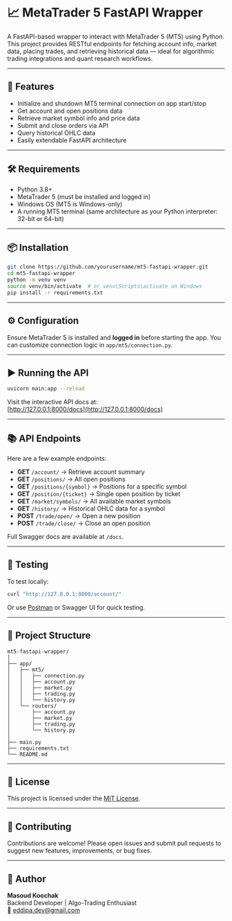# 📈 MetaTrader 5 FastAPI Wrapper

A FastAPI-based wrapper to interact with MetaTrader 5 (MT5) using Python. This project provides RESTful endpoints for fetching account info, market data, placing trades, and retrieving historical data — ideal for algorithmic trading integrations and quant research workflows.

---

## 🚀 Features

- Initialize and shutdown MT5 terminal connection on app start/stop
- Get account and open positions data
- Retrieve market symbol info and price data
- Submit and close orders via API
- Query historical OHLC data
- Easily extendable FastAPI architecture

---

## 🛠️ Requirements

- Python 3.8+
- MetaTrader 5 (must be installed and logged in)
- Windows OS (MT5 is Windows-only)
- A running MT5 terminal (same architecture as your Python interpreter: 32-bit or 64-bit)

---

## 📦 Installation

```bash
git clone https://github.com/yourusername/mt5-fastapi-wrapper.git
cd mt5-fastapi-wrapper
python -m venv venv
source venv/bin/activate  # or venv\Scripts\activate on Windows
pip install -r requirements.txt
```

---

## ⚙️ Configuration

Ensure MetaTrader 5 is installed and **logged in** before starting the app. You can customize connection logic in `app/mt5/connection.py`.

---

## ▶️ Running the API

```bash
uvicorn main:app --reload
```

Visit the interactive API docs at:  
[http://127.0.0.1:8000/docs](http://127.0.0.1:8000/docs)

---

## 📚 API Endpoints

Here are a few example endpoints:

- **GET** `/account/` → Retrieve account summary
- **GET** `/positions/` → All open positions
- **GET** `/positions/{symbol}` → Positions for a specific symbol
- **GET** `/position/{ticket}` → Single open position by ticket
- **GET** `/market/symbols/` → All available market symbols
- **GET** `/history/` → Historical OHLC data for a symbol
- **POST** `/trade/open/` → Open a new position
- **POST** `/trade/close/` → Close an open position

Full Swagger docs are available at `/docs`.

---

## 🧪 Testing

To test locally:

```bash
curl "http://127.0.0.1:8000/account/"
```

Or use [Postman](https://www.postman.com/) or Swagger UI for quick testing.

---

## 📁 Project Structure

```
mt5-fastapi-wrapper/
│
├── app/
│   ├── mt5/
│   │   ├── connection.py
│   │   ├── account.py
│   │   ├── market.py
│   │   ├── trading.py
│   │   └── history.py
│   └── routers/
│       ├── account.py
│       ├── market.py
│       ├── trading.py
│       └── history.py
│
├── main.py
├── requirements.txt
└── README.md
```

---

## 🪪 License

This project is licensed under the [MIT License](LICENSE).

---

## 🤝 Contributing

Contributions are welcome! Please open issues and submit pull requests to suggest new features, improvements, or bug fixes.

---

## 👤 Author

**Masoud Koochak**  
Backend Developer | Algo-Trading Enthusiast  
📧 eddipa.dev@gmail.com
